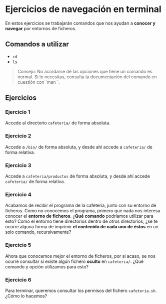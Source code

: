 # Ejercicios de navegación en terminal
En estos ejercicios se trabajarán comandos que nos ayudan a **conocer y navegar** por entornos de ficheros.

## Comandos a utilizar
- `cd`
- `ls`

> Consejo: No acordarse de las opciones que tiene un comando es normal. Si lo necesitas, consulta la documentación del comando en cuestión con ´man <comando>´.

## Ejercicios
### Ejercicio 1
Accede al directorio `cafeteria/` de forma absoluta.

### Ejercicio 2
Accede a `/bin/` de forma absoluta, y desde ahí accede a `cafeteria/` de forma relativa.

### Ejercicio 3
Accede a `cafeteria/productos` de forma absoluta, y desde ahí accede `cafeteria/` de forma relativa.

### Ejercicio 4
Acabamos de recibir el programa de la cafetería, junto con su entorno de ficheros. Como no conocemos el programa, primero que nada nos interesa conocer el **entorno de ficheros**. ¿**Qué comando** podríamos utilizar para esto? Como el entorno tiene directorios dentro de otros directorios, ¿se te ocurre alguna forma de imprimir **el contenido de cada uno de éstos** en un solo comando, recursivamente?

### Ejercicio 5
Ahora que conocemos mejor el entorno de ficheros, por si acaso, se nos ocurre consultar si existe algún fichero **oculto** en `cafeteria/`. ¿Qué comando y opción utilizamos para esto?

### Ejercicio 6
Para terminar, queremos consultar los permisos del fichero `cafeteria.sh`. ¿Cómo lo hacemos?